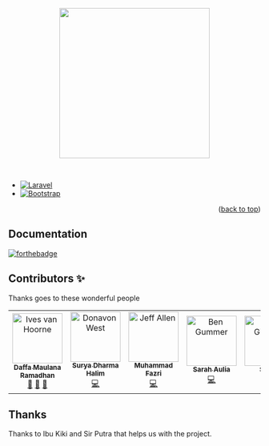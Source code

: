 <p align="center">
  <a href="https://smkn2-bjm.sch.id/">
    <img src="https://encrypted-tbn0.gstatic.com/images?q=tbn:ANd9GcRbzD03iHma9mkeBozQwTNgb7SKdxTB298ajA&usqp=CAU" height="300px">
  </a>
</p>

&nbsp;
* [![Laravel](https://laravel.com/img/logotype.min.svg)](https://laravel.com)
* [![Bootstrap](https://www.nicepng.com/png/detail/142-1424485_bootstrap-logo-png-transparent-bootstrap-logo-black.png)](https://getbootstrap.com)

<p align="right">(<a href="#top">back to top</a>)</p>

## Documentation

[![forthebadge](http://forthebadge.com/images/badges/built-with-love.svg)](http://forthebadge.com)

## Contributors ✨

Thanks goes to these wonderful people

<!-- ALL-CONTRIBUTORS-LIST:START - Do not remove or modify this section -->
<!-- prettier-ignore-start -->
<!-- markdownlint-disable -->
<table>
  <tr>
    <td align="center"><a href="http://ivesvh.com"><img src="https://pbs.twimg.com/profile_images/1016258389926559746/zUYAuV6D_400x400.jpg" width="100px;" alt="Ives van Hoorne"/><br /><sub><b>Daffa Maulana Ramadhan</b></sub></a><br /><a href="#question-CompuIves" title="Answering Questions">💬</a> <a href="#blog-CompuIves" title="Blogposts">📝</a> <a href="https://github.com/codesandbox/codesandbox-client/issues?q=author%3ACompuIves"> <a href="#review-CompuIves" title="Reviewed Pull Requests">👀</a> <a href="https://github.com/codesandbox/codesandbox-client/commits?author=CompuIves"></td>
    <td align="center"><a href="http://donavon.com"><img src="https://pbs.twimg.com/profile_images/1516362659868065792/2_HmfOJG_400x400.jpg" width="100px;" alt="Donavon West"/><br /><sub><b>Surya Dharma Halim</b></sub></a><br /><a href="https://github.com/codesandbox/codesandbox-client/commits?author=donavon" title="Code">💻</a></td>
    <td align="center"><a href="http://www.jeffallen.io/"><img src="https://www.kibrispdr.org/dwn-9/gambar-power-rangers-biru.html" width="100px;" alt="Jeff Allen"/><br /><sub><b>Muhammad Fazri</b></sub></a><br /><a href="https://github.com/codesandbox/codesandbox-client/commits?author=vueu" title="Code">💻</a></td>
    <td align="center"><a href="https://github.com/bengummer"><img src="https://cdn1-production-images-kly.akamaized.net/g7U0DsHebmKK6go4L_jhNwMNRD8=/1200x1200/smart/filters:quality(75):strip_icc():format(webp)/kly-media-production/medias/869253/original/042739000_1430826088-Cover.jpg" width="100px;" alt="Ben Gummer"/><br /><sub><b>Sarah Aulia</b></sub></a><br /><a href="https://github.com/codesandbox/codesandbox-client/commits?author=bengummer" title="Code">💻</a></td>
    <td align="center"><a href="http://twitter.com/faceyspacey"><img src="https://avatars3.githubusercontent.com/u/154732?v=3" width="100px;" alt="James Gillmore"/><br /><sub><b>Selvia</b></sub></a><br /><a href="https://github.com/codesandbox/codesandbox-client/commits?author=faceyspacey" title="Code">💻</a> <a href="https://github.com/codesandbox/codesandbox-client/issues?q=author%3Afaceyspacey" title="Bug reports">🐛</a></td>
    <td align="center">
    <a href="https://github.com/viankakrisna">
    <img src="https://avatars1.githubusercontent.com/u/9636410?v=4" width="100px;" alt="Ade Viankakrisna Fadlil"/>
    <br />
    <sub>
    <b>Muhammad Naufal</b>
    </sub>
    </a>
    <br />
    <a href="https://github.com/codesandbox/codesandbox-client/commits?author=viankakrisna" title="Code">💻</a></td>
  </tr>
  </table>

<!-- markdownlint-enable -->
<!-- prettier-ignore-end -->
<!-- ALL-CONTRIBUTORS-LIST:END -->

## Thanks

Thanks to Ibu Kiki and Sir Putra that helps us with the project.